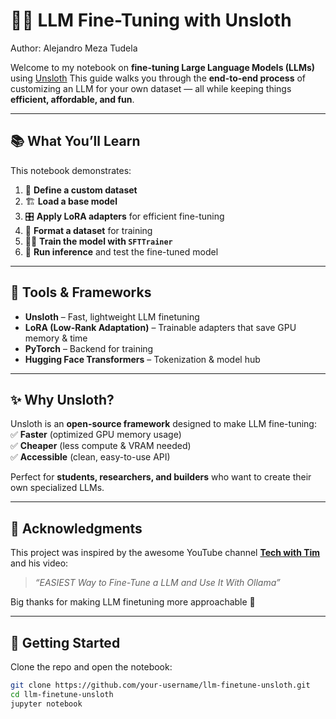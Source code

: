 # 🦥💡 LLM Fine-Tuning with Unsloth

Author: Alejandro Meza Tudela

Welcome to my notebook on **fine-tuning Large Language Models (LLMs)** using [Unsloth](https://github.com/unslothai/unsloth) 
This guide walks you through the **end-to-end process** of customizing an LLM for your own dataset — all while keeping things **efficient, affordable, and fun**.  

---

## 📚 What You’ll Learn
This notebook demonstrates:

1. 📂 **Define a custom dataset**  
2. 🏗️ **Load a base model**  
3. 🎛️ **Apply LoRA adapters** for efficient fine-tuning  
4. 📝 **Format a dataset** for training  
5. 🧑‍🏫 **Train the model with `SFTTrainer`**  
6. 🤖 **Run inference** and test the fine-tuned model  

---

## 🔧 Tools & Frameworks
- **Unsloth** – Fast, lightweight LLM finetuning  
- **LoRA (Low-Rank Adaptation)** – Trainable adapters that save GPU memory & time  
- **PyTorch** – Backend for training  
- **Hugging Face Transformers** – Tokenization & model hub  

---

## ✨ Why Unsloth?
Unsloth is an **open-source framework** designed to make LLM fine-tuning:  
✅ **Faster** (optimized GPU memory usage)  
✅ **Cheaper** (less compute & VRAM needed)  
✅ **Accessible** (clean, easy-to-use API)  

Perfect for **students, researchers, and builders** who want to create their own specialized LLMs.  

---

## 🎥 Acknowledgments
This project was inspired by the awesome YouTube channel **[Tech with Tim](https://www.youtube.com/@TechWithTim)** and his video:  
> *“EASIEST Way to Fine-Tune a LLM and Use It With Ollama”*  

Big thanks for making LLM finetuning more approachable 🙌  

---

## 🚀 Getting Started
Clone the repo and open the notebook:

```bash
git clone https://github.com/your-username/llm-finetune-unsloth.git
cd llm-finetune-unsloth
jupyter notebook
